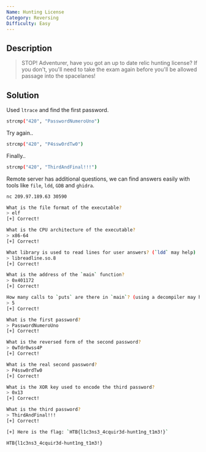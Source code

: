 ```yaml
---
Name: Hunting License
Category: Reversing
Difficulty: Easy
---
```


## Description
>STOP! Adventurer, have you got an up to date relic hunting license? If you don't, you'll need to take the exam again before you'll be allowed passage into the spacelanes!

## Solution
Used `ltrace` and find the first password.
```bash
strcmp("420", "PasswordNumeroUno")
```

Try again..
```bash
strcmp("420", "P4ssw0rdTw0")
```

Finally..
```bash
strcmp("420", "ThirdAndFinal!!!")
```

Remote server has additional questions, we can find answers easily with tools like `file`, `ldd`, `GDB` and `ghidra`.
```bash
nc 209.97.189.63 30590

What is the file format of the executable?
> elf
[+] Correct!

What is the CPU architecture of the executable?
> x86-64
[+] Correct!

What library is used to read lines for user answers? (`ldd` may help)
> libreadline.so.8
[+] Correct!

What is the address of the `main` function?
> 0x401172              
[+] Correct!

How many calls to `puts` are there in `main`? (using a decompiler may help)
> 5
[+] Correct!

What is the first password?
> PasswordNumeroUno
[+] Correct!

What is the reversed form of the second password?
> 0wTdr0wss4P
[+] Correct!

What is the real second password?
> P4ssw0rdTw0
[+] Correct!

What is the XOR key used to encode the third password?
> 0x13
[+] Correct!

What is the third password?
> ThirdAndFinal!!!
[+] Correct!

[+] Here is the flag: `HTB{l1c3ns3_4cquir3d-hunt1ng_t1m3!}`
```

`HTB{l1c3ns3_4cquir3d-hunt1ng_t1m3!}`
